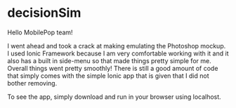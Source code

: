 # decisionSim

Hello MobilePop team!

I went ahead and took a crack at making emulating the Photoshop mockup.  I used
Ionic Framework because I am very comfortable working with it and it also has a 
built in side-menu so that made things pretty simple for me.  Overall things went
pretty smoothly!  There is still a good amount of code that simply comes with 
the simple Ionic app that is given that I did not bother removing.

To see the app, simply download and run in your browser using localhost.  
